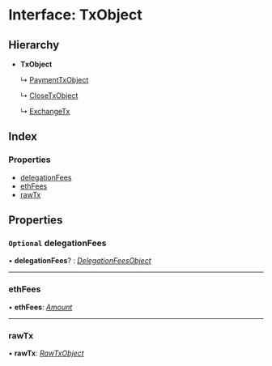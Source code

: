 # Interface: TxObject

## Hierarchy

- **TxObject**

  ↳ [PaymentTxObject](_typings_.paymenttxobject.md)

  ↳ [CloseTxObject](_typings_.closetxobject.md)

  ↳ [ExchangeTx](_typings_.exchangetx.md)

## Index

### Properties

- [delegationFees](_typings_.txobject.md#optional-delegationfees)
- [ethFees](_typings_.txobject.md#ethfees)
- [rawTx](_typings_.txobject.md#rawtx)

## Properties

### `Optional` delegationFees

• **delegationFees**? : _[DelegationFeesObject](_typings_.delegationfeesobject.md)_

---

### ethFees

• **ethFees**: _[Amount](_typings_.amount.md)_

---

### rawTx

• **rawTx**: _[RawTxObject](_typings_.rawtxobject.md)_
